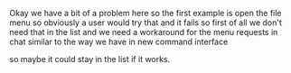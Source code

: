 Okay we have a bit of a problem here so the first example is open the file menu so obviously a user would try that and it fails so first of all we don't need that in the list and we need a workaround for the menu requests in chat similar to the way we have in new command interface

 so maybe it could stay in the list if it works.